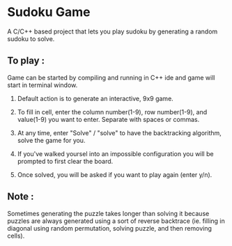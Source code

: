 # Sudoku Game
A C/C++ based project that lets you play sudoku by generating a random sudoku to solve. 

## To play :
Game can be started by compiling and running in C++ ide and game will start in terminal window.

1. Default action is to generate an interactive, 9x9 game.

2. To fill in cell, enter the column number(1-9), row number(1-9), and value(1-9) you want to enter. Separate with spaces or commas.

3. At any time, enter "Solve" / "solve" to have the backtracking algorithm, solve the game for you.

4. If you've walked yoursel into an impossible configuration you will be prompted to first clear the board.

5. Once solved, you will be asked if you want to play again (enter y/n).

## Note : 
Sometimes generating the puzzle takes longer than solving it because puzzles are always generated using a sort of reverse backtrace (ie. filling in diagonal using random permutation, solving puzzle, and then removing cells).
